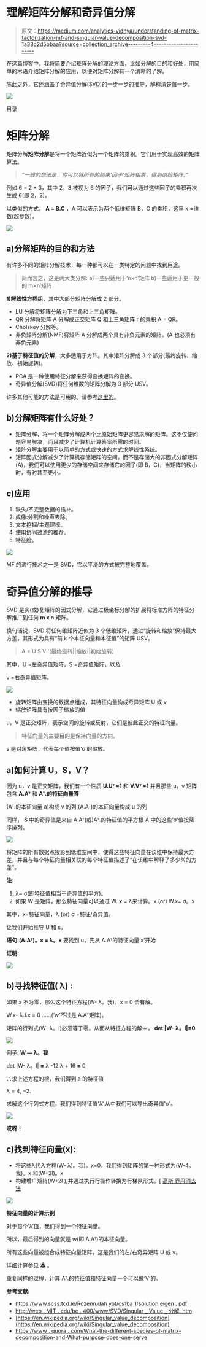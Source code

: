 # 理解矩阵分解和奇异值分解

> 原文：<https://medium.com/analytics-vidhya/understanding-of-matrix-factorization-mf-and-singular-value-decomposition-svd-1a38c2d5bbaa?source=collection_archive---------4----------------------->

在这篇博客中，我将简要介绍矩阵分解的理论方面，比如分解的目的和好处，用简单的术语介绍矩阵分解的应用，以便对矩阵分解有一个清晰的了解。

除此之外，它还涵盖了奇异值分解(SVD)的一步一步的推导，解释清楚每一步。

![](img/f871f06a2c8baf10c879cb1be037756d.png)

目录

# **矩阵分解**

矩阵分解**矩阵分解**是将一个矩阵近似为一个矩阵的乘积。它们用于实现高效的矩阵算法。

> *“一般的想法是，你可以将所有的结果‘因子’矩阵相乘，得到原始矩阵。”*

例如:6 = 2 * 3，其中 2，3 被视为 6 的因子，我们可以通过这些因子的乘积再次生成 6(即 2，3)。

以类似的方式， **A = B.C** ，A 可以表示为两个低维矩阵 B，C 的乘积，这里 k =维数(超参数)。

![](img/dedc815f71ea9b31ca8120106a8ff18c.png)

## **a)分解矩阵的目的和方法**

有许多不同的矩阵分解技术，每一种都可以在一类特定的问题中找到用途。

> 简而言之，这是两大类分解:
> a)一些只适用于‘n×n’矩阵
> b)一些适用于更一般的‘m×n’矩阵

**1)解线性方程组**，其中大部分矩阵分解成 2 部分。

*   LU 分解将矩阵分解为下三角和上三角矩阵。
*   QR 分解将矩阵 A 分解成正交矩阵 Q 和上三角矩阵 r 的乘积 A = QR。
*   Cholskey 分解等。
*   非负矩阵分解(NMF)将矩阵 A 分解成两个具有非负元素的矩阵。(A 也必须有非负元素)

**2)基于特征值的分解**，大多适用于方阵。其中矩阵分解成 3 个部分(最终旋转、缩放、初始旋转)。

*   PCA 是一种使用特征分解来获得变换矩阵的变换。
*   奇异值分解(SVD)将任何维数的矩阵分解为 3 部分 USV。

许多其他可能的方法是可用的。请参考[这里的](https://en.wikipedia.org/wiki/Matrix_decomposition)。

## **b)分解矩阵有什么好处？**

*   矩阵分解，将一个矩阵分解成两个比原始矩阵更容易求解的矩阵。这不仅使问题容易解决，而且减少了计算机计算答案所需的时间。
*   矩阵分解主要用于以简单的方式或快速的方式求解线性系统。
*   矩阵因式分解减少了计算机存储矩阵的空间，而不是存储大的非因式分解矩阵(A)，我们可以使用更少的存储空间来存储它的因子(即 B，C)，当矩阵的秩小时，有时甚至更小。

## c)应用

1.  缺失/不完整数据的插补。
2.  成像:分割和噪声去除。
3.  文本挖掘/主题建模。
4.  使用协同过滤的推荐。
5.  特征脸。

![](img/e6ed310358c90ac05760a62418e1f466.png)

MF 的流行技术之一是 SVD，它以平滑的方式被完整地覆盖。

# **奇异值分解的推导**

SVD 是实(或)复矩阵的因式分解，它通过极坐标分解的扩展将标准方阵的特征分解推广到任何 **m x n** 矩阵。

换句话说，SVD 将任何维矩阵近似为 3 个低维矩阵，通过“旋转和缩放”保持最大方差，其形式为具有“前 k 个本征向量和本征值”的矩阵 USV。

> A = U S V '(最终旋转||缩放||初始旋转)

其中，U =左奇异值矩阵，S =奇异值矩阵，以及

v =右奇异值矩阵。

![](img/f29cd9a8c36e6c82a995a972a4dfc8fb.png)

*   旋转矩阵由变换的数据点组成，其特征向量构成奇异矩阵 U 或 v
*   缩放矩阵具有按因子缩放的值

u，V 是正交矩阵，表示空间的旋转或反射，它们是彼此正交的特征向量。

> 特征向量的主要目的是保持向量的方向。

s 是对角矩阵，代表每个值按值‘σ’的缩放。

## a)如何计算 U，S，V？

因为 u，v 是正交矩阵，我们有一个性质 **U.Uᵀ =1** 和 **V.Vᵀ =1** 并且那些 u，v 矩阵包含 **A.Aᵀ** 和 **Aᵀ.的特征向量答**

(Aᵀ.的本征向量 a)构成 v 的列,(A.Aᵀ)的本征向量构成 u 的列

同样， **S** 中的奇异值是来自 A.Aᵀ(或)Aᵀ.的特征值的平方根 A 中的这些‘σ’值按降序排列。

![](img/ece2e76fb384f3cfb52ea6ee946401cc.png)

将矩阵的所有数据点投影到低维空间中，使得这些特征向量在该维中保持最大方差，并且与每个特征向量相关联的每个特征值描述了“在该维中解释了多少%的方差”。

**注:**

1.  λ~ σ(即特征值相当于奇异值的平方)。
2.  如果 W 是矩阵，那么特征向量可以通过 W. **x** = λ来计算。x (or) W.x= σ。x

其中，x=特征向量，λ (or) σ =特征/奇异值。

让我们开始推导 U 和 s。

**语句:(A.Aᵀ)。x = λ。x** 要找到 u，先从 A.Aᵀ的特征向量‘x’开始

**证明:**

![](img/4b5bc5c15f2755f2faf321cac3581d67.png)

## **b)寻找特征值(** λ) **:**

如果 x 不为零，那么这个特征方程(W- λ。我)。x = 0 会有解。

W.x- λ.I.x = 0 ……(‘w’不过是 A.Aᵀ矩阵)。

矩阵的行列式(W- λ。I)必须等于零。从而从特征方程的解中， **det |W- λ。I|=0**

![](img/5fb80c17d2bef745ecf36a514c59d7d4.png)

例子: **W — λ。我**

det |W- λ。I| **=** λ -12 λ + 16 **=** 0

∴求上述方程的根，我们得到 a 的特征值

λ = 4, −2.

求解这个行列式方程，我们得到特征值'λ',从中我们可以导出奇异值'σ'。

![](img/9773d109d9aa3f7308fe06bb8a1edff2.png)

**哎呀！**

## c)找到特征向量(x):

*   将这些λ代入方程(W- λ)。我)。x=0，我们得到矩阵的第一种形式为(W-4。我)。x 和(W+2I)。x
*   构建增广矩阵(W+2I ),并通过执行行操作转换为行梯队形式。[ [高斯·乔丹消去法](https://en.wikipedia.org/wiki/Gaussian_elimination#Example_of_the_algorithm)

![](img/afde787eaf1dcbdff607bfa3a970575a.png)

**特征向量的计算示例**

对于每个‘λ’值，我们得到一个特征向量。

所以，最后得到的向量就是 w(即 A.Aᵀ)的本征向量。

所有这些向量被组合成特征向量矩阵，这是我们的左/右奇异矩阵 U 或 v。

详细计算参见 [**本**](https://www.scss.tcd.ie/Rozenn.Dahyot/CS1BA1/SolutionEigen.pdf) 。

重复同样的过程，计算 Aᵀ.的特征值和特征向量一个可以做‘V’的。

**参考文献:**

*   [https://www.scss.tcd.ie/Rozenn.dah yot/cs1ba 1/solution eigen . pdf](https://www.scss.tcd.ie/Rozenn.Dahyot/CS1BA1/SolutionEigen.pdf)
*   [http://web . MIT . edu/be . 400/www/SVD/Singular _ Value _ 分解. htm](http://web.mit.edu/be.400/www/SVD/Singular_Value_Decomposition.htm)
*   [https://en.wikipedia.org/wiki/Singular_value_decomposition](https://en.wikipedia.org/wiki/Singular_value_decomposition)
*   [https://www . quora . com/What-the-different-species-of-matrix-decomposition-and-What-purpose-does-one-serve](https://www.quora.com/What-are-the-different-kinds-of-matrix-decomposition-and-what-purpose-does-each-one-serve)